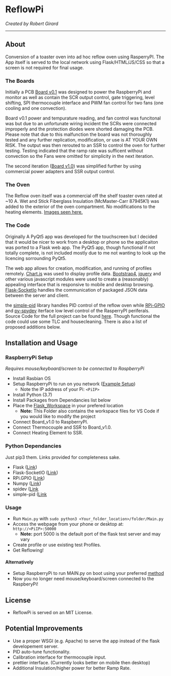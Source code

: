 ReflowPi
=============================================
*Created by Robert Girard*

---------------------------------------------

## About
Conversion of a toaster oven into ad hoc reflow oven using RasperryPI. The App itself is served to the local network using Flask/HTML/JS/CSS so that a screen is not required for final usage.

### The Boards
Initially a PCB [Board v0.1](Design/Board_v0.1) was designed to power the RaspberryPi and monitor as well as contain the SCR output control, gate triggering, level shifting, SPI thermocouple interface and PWM fan control for two fans (one cooling and one convection). 

Board v0.1 power and tempurature reading, and fan control was funcitonal was but due to an unfortunate wiring incident the SCRs were connected improperly and the protection diodes were shorted damaging the PCB. Please note that due to this malfunction the board was not thoroughly tested and any further replication, modification, or use is AT YOUR OWN RISK. The output was then rerouted to an SSR to control the oven for further testing. Testing indicated that the ramp rate was sufficent without convection so the Fans were omitted for simplicity in the next iteration.

The second iteration ([Board v1.0](Design/Oven_Final/Board_v1.0)) was simplified further by using commercial power adapters and SSR output control.

### The Oven
The Reflow oven itself was a commercial off the shelf toaster oven rated at ~10 A. Wet and Stick Fiberglass Insulation (McMaster-Carr 87945K1) was added to the exterior of the oven compartment. No modifications to the heating elements. [Images seen here.](Design/Oven_Final)

### The Code
Originally A PyQt5 app was developed for the touchscreen but I decided that it would be nicer to work from a desktop or phone so the applicaiton was ported to a Flask web app. The PyQt5 app, though functional if not totally complete, is not included mostly due to me not wanting to look up the licencing sorrounding PyQt5.

The web app allows for creation, modification, and running of profiles remotely. [Chart.js](https://www.chartjs.org/) was used to display profile data. [Bootstrap4](https://getbootstrap.com/), [jquery](https://jquery.com/) and other various javascript modules were used to create a (reasonably) appealing interface that is responsive to mobile and desktop browsing. [Flask-SocketIo](https://flask-socketio.readthedocs.io/en/latest/) handles the communication of packaged JSON data between the server and client.

the [simple-pid](https://github.com/m-lundberg/simple-pid) library handles PID control of the reflow oven while [RPi-GPIO](https://pypi.org/project/RPi.GPIO/#files) and [py-spydev](https://github.com/doceme/py-spidev) iterface low level control of the RasperryPI periferals. Source Code for the full project can be found [here](App/). Though functional the code could use some TLC and housecleaning. There is also a list of proposed additions below.

## Installation and Usage

### RaspberryPi Setup
*Requires mouse/keyboard/screen to be connected to RaspberryPi*

- Install Rasbian OS
- Setup RaspberryPi to run on you network ([Example Setup](https://raspberrypihq.com/how-to-connect-your-raspberry-pi-to-wifi/#:~:text=Configuring%20your%20WiFi%20network,conf.&text=Remember%20to%20replace%20this%20with,Ctrl%2BX%20followed%20by%20Y.))
	- Note the IP address of your Pi: `<PiIP>`
- Install Python (3.7)
- Install Packages from Dependancies list below
- Place the [Flask_Workspace](Flask_Workspace/) in your prefered location
	- **Note:** This Folder also contains the workspace files for VS Code if you would like to modify the project 
- Connect Board_v1.0 to RaspberryPI.
- Connect Thermocouple and SSR to Board_v1.0.
- Connect Heating Element to SSR.

### Python Dependancies
Just pip3 them. Links provided for completeness sake.
- Flask ([Link](https://flask.palletsprojects.com/en/1.1.x/))
- Flask-SocketIO ([Link](https://flask-socketio.readthedocs.io/en/latest/))
- RPi.GPIO ([Link](https://pypi.org/project/RPi.GPIO/))
- Numpy ([Link](https://numpy.org/install/))
- spidev ([Link](https://pypi.org/project/spidev/)
- simple-pid ([Link](https://pypi.org/project/simple-pid/)

### Usage
- Run `Main.py` with `sudo python3 <Your_folder_location>/folder/Main.py`
- Access the webpage from your phone or desktop at:  `http://<PiIP>:50000`
	- **Note:** port 5000 is the default port of the flask test server and may vary
- Create profile or use existing test Profiles.
- Get Reflowing!

#### Alternatively
- Setup RaspberryPi to run MAIN.py on boot using your preferred [method](https://www.dexterindustries.com/howto/run-a-program-on-your-raspberry-pi-at-startup/) 
- Now you no longer need mouse/keyboard/screen connected to the RaspberyPi!


## License
- ReflowPi is served on an MIT License.

## Potential Improvements
- Use a proper WSGI (e.g. Apache) to serve the app instead of the flask developement server.
- PID auto-tune functionality.
- Calibration interface for thermocouple input.
- prettier interface. (Currently looks better on mobile then desktop)
- Additional Insulation/higher power for better Ramp Rate.

